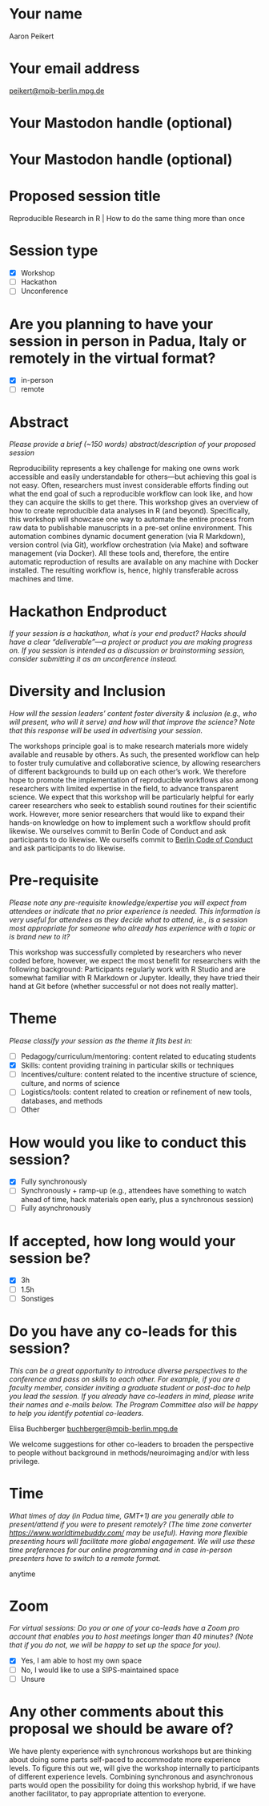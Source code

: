 # Your name

Aaron Peikert

# Your email address

peikert@mpib-berlin.mpg.de

# Your Mastodon handle (optional)

# Your Mastodon handle (optional)

# Proposed session title

Reproducible Research in R | How to do the same thing more than once

# Session type

- [X] Workshop
- [ ] Hackathon
- [ ] Unconference

# Are you planning to have your session in person in Padua, Italy or remotely in the virtual format?

- [X] in-person
- [ ] remote

# Abstract

*Please provide a brief (\~150 words) abstract/description of your proposed session*

<!--AP: Thats short. Make use of `wordcountaddin::text_stats_chr`.-->
<!--AP: Current wordcount is 144.-->

Reproducibility represents a key challenge for making one owns work accessible and easily understandable for others—but achieving this goal is not easy.
Often, researchers must invest considerable efforts finding out what the end goal of such a reproducible workflow can look like, and how they can acquire the skills to get there.
This workshop gives an overview of how to create reproducible data analyses in R (and beyond).
Specifically, this workshop will showcase one way to automate the entire process from raw data to publishable manuscripts in a pre-set online environment.
This automation combines dynamic document generation (via R Markdown), version control (via Git), workflow orchestration (via Make) and software management (via Docker).
All these tools and, therefore, the entire automatic reproduction of results are available on any machine with Docker installed.
The resulting workflow is, hence, highly transferable across machines and time.

# Hackathon Endproduct

*If your session is a hackathon, what is your end product? Hacks should have a clear “deliverable”—a project or product you are making progress on. If you session is intended as a discussion or brainstorming session, consider submitting it as an unconference instead.*

# Diversity and Inclusion

*How will the session leaders’ content foster diversity & inclusion (e.g., who will present, who will it serve) and how will that improve the science? Note that this response will be used in advertising your session.*

The workshops principle goal is to make research materials more widely available and reusable by others.
As such, the presented workflow can help to foster truly cumulative and collaborative science, by allowing researchers of different backgrounds to build up on each other’s work.
We therefore hope to promote the implementation of reproducible workflows also among researchers with limited expertise in the field, to advance transparent science. We expect that this workshop will be particularly helpful for early career researchers who seek to establish sound routines for their scientific work.
However, more senior researchers that would like to expand their hands-on knowledge on how to implement such a workflow should profit likewise. 
We ourselves commit to Berlin Code of Conduct and ask participants to do likewise.
We ourselfs commit to [Berlin Code of Conduct](https://berlincodeofconduct.org) and ask participants to do likewise.

# Pre-requisite

*Please note any pre-requisite knowledge/expertise you will expect from attendees or indicate that no prior experience is needed. This information is very useful for attendees as they decide what to attend, ie., is a session most appropriate for someone who already has experience with a topic or is brand new to it?*

This workshop was successfully completed by researchers who never coded before, however, we expect the most benefit for researchers with the following background:
Participants regularly work with R Studio and are somewhat familiar with R Markdown or Jupyter.
Ideally, they have tried their hand at Git before (whether successful or not does not really matter).


# Theme

*Please classify your session as the theme it fits best in:*

  - [ ] Pedagogy/curriculum/mentoring: content related to educating students
  - [X] Skills: content providing training in particular skills or techniques
  - [ ] Incentives/culture: content related to the incentive structure of science, culture, and norms of science
  - [ ] Logistics/tools: content related to creation or refinement of new tools, databases, and methods
  - [ ] Other

# How would you like to conduct this session?

  - [X] Fully synchronously
  - [ ] Synchronously + ramp-up (e.g., attendees have something to watch ahead of time, hack materials open early, plus a synchronous session)
  - [ ] Fully asynchronously

# If accepted, how long would your session be?

  - [X] 3h
  - [ ] 1.5h
  - [ ] Sonstiges

# Do you have any co-leads for this session?

*This can be a great opportunity to introduce diverse perspectives to the conference and pass on skills to each other. For example, if you are a faculty member, consider inviting a graduate student or post-doc to help you lead the session. If you already have co-leaders in mind, please write their names and e-mails below. The Program Committee also will be happy to help you identify potential co-leaders.*

Elisa Buchberger <buchberger@mpib-berlin.mpg.de>

We welcome suggestions for other co-leaders to broaden the perspective to people without background in methods/neuroimaging and/or with less privilege.



# Time

*What times of day (in Padua time, GMT+1) are you generally able to present/attend if you were to present remotely? (The time zone converter https://www.worldtimebuddy.com/ may be useful). Having more flexible presenting hours will facilitate more global engagement. We will use these time preferences for our online programming and in case in-person presenters have to switch to a remote format.*

anytime

# Zoom

*For virtual sessions: Do you or one of your co-leads have a Zoom pro account that enables you to host meetings longer than 40 minutes? (Note that if you do not, we will be happy to set up the space for you).*

  - [X] Yes, I am able to host my own space
  - [ ] No, I would like to use a SIPS-maintained space
  - [ ] Unsure

# Any other comments about this proposal we should be aware of?

We have plenty experience with synchronous workshops but are thinking about doing some parts self-paced to accommodate more experience levels.
To figure this out we, will give the workshop internally to participants of different experience levels.
Combining synchronous and asynchronous parts would open the possibility for doing this workshop hybrid, if we have another facilitator, to pay appropriate attention to everyone.

